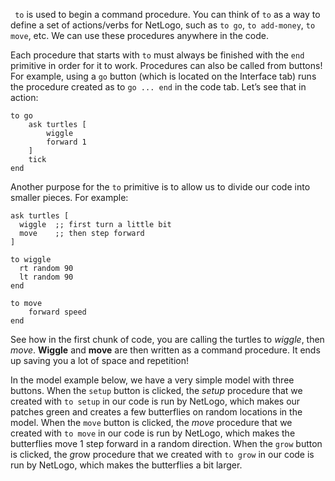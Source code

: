 ` to` is used to begin a command procedure. You can think of `to` as a way to define a set of actions/verbs for NetLogo, such as `to go`, `to add-money`, `to move`, etc. We can use these procedures anywhere in the code. 



Each procedure that starts with `to` must always be finished with the `end` primitive in order for it to work. Procedures can also be called from buttons! For example, using a `go` button (which is located on the Interface tab) runs the procedure created as to `go ... end` in the code tab. Let’s see that in action:



```
to go
	ask turtles [
		wiggle
		forward 1
	]
	tick
end
```



Another purpose for the `to` primitive is to allow us to divide our code into smaller pieces. For example:



```
ask turtles [
  wiggle  ;; first turn a little bit
  move    ;; then step forward
]

to wiggle
  rt random 90
  lt random 90
end

to move
	forward speed 
end
```


See how in the first chunk of code, you are calling the turtles to *wiggle*, then *move*. **Wiggle** and **move** are then written as a command procedure. It ends up saving you a lot of space and repetition!



In the model example below, we have a very simple model with three buttons. When the `setup` button is clicked, the *setup* procedure that we created with `to setup` in our code is run by NetLogo, which makes our patches green and creates a few butterflies on random locations in the model. When the `move` button is clicked, the *move* procedure that we created with `to move` in our code is run by NetLogo, which makes the butterflies move 1 step forward in a random direction. When the `grow` button is clicked, the *g*row procedure that we created with `to grow` in our code is run by NetLogo, which makes the butterflies a bit larger.
